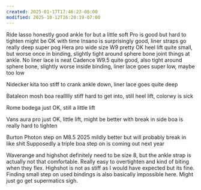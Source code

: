 ```yaml
---
created: 2025-01-17T17:46:23-08:00
modified: 2025-10-12T16:20:19-07:00
---
```


Ride lasso honestly good ankle for but a little soft
Pro is good but hard to tighten might be OK with time
Insano is surprisingly good,  liner straps go really deep super pog
Hera pro wide size W9 pretty OK heel lift quite small, but worse once in binding, slightly tight around sphere bone joint things at ankle. No liner lace is neat
Cadence W9.5 quite good, also tight around sphere bone, slightly worse inside binding, liner lace goes super low, maybe too low




Nidecker kita too stiff to crank ankle down, liner lace goes quite deep 

Bataleon mosh boa reallllly stiff hard to get into, still heel lift, colorwy is sick

Rome bodega just OK, still a little lift

Vans aura pro just OK, little lift, might be better with break in side boa is really hard to tighten

Burton Photon step on M8.5 2025 mildly better but will probably break in like shit
Supposedly a triple boa step on is coming out next year

Waverange and highshot definitely need to be size 8, but the ankle strap is actually not that comfortable. Really easy to overtighten and kind of biting when they flex. Highshot is not as stiff as I would have expected but its fine. Finding small step on used bindings is also basically impossible here. Might just go get supermatics sigh.
